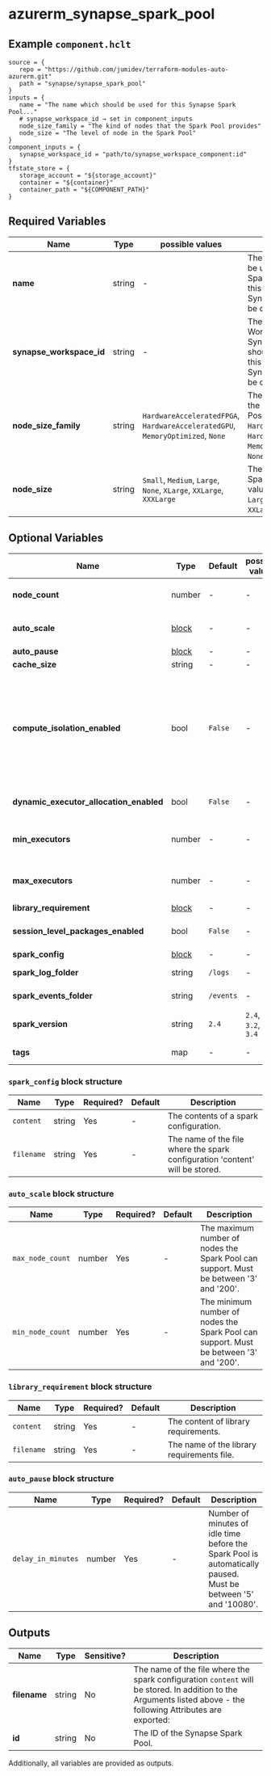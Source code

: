 # azurerm_synapse_spark_pool



## Example `component.hclt`

```hcl
source = {
   repo = "https://github.com/jumidev/terraform-modules-auto-azurerm.git"   
   path = "synapse/synapse_spark_pool"   
}
inputs = {
   name = "The name which should be used for this Synapse Spark Pool..."   
   # synapse_workspace_id → set in component_inputs
   node_size_family = "The kind of nodes that the Spark Pool provides"   
   node_size = "The level of node in the Spark Pool"   
}
component_inputs = {
   synapse_workspace_id = "path/to/synapse_workspace_component:id"   
}
tfstate_store = {
   storage_account = "${storage_account}"   
   container = "${container}"   
   container_path = "${COMPONENT_PATH}"   
}
```

## Required Variables

| Name | Type |  possible values |  Description |
| ---- | --------- |  ----------- | ----------- |
| **name** | string |  -  |  The name which should be used for this Synapse Spark Pool. Changing this forces a new Synapse Spark Pool to be created. | 
| **synapse_workspace_id** | string |  -  |  The ID of the Synapse Workspace where the Synapse Spark Pool should exist. Changing this forces a new Synapse Spark Pool to be created. | 
| **node_size_family** | string |  `HardwareAcceleratedFPGA`, `HardwareAcceleratedGPU`, `MemoryOptimized`, `None`  |  The kind of nodes that the Spark Pool provides. Possible values are `HardwareAcceleratedFPGA`, `HardwareAcceleratedGPU`, `MemoryOptimized`, and `None`. | 
| **node_size** | string |  `Small`, `Medium`, `Large`, `None`, `XLarge`, `XXLarge`, `XXXLarge`  |  The level of node in the Spark Pool. Possible values are `Small`, `Medium`, `Large`, `None`, `XLarge`, `XXLarge` and `XXXLarge`. | 

## Optional Variables

| Name | Type |  Default  |  possible values |  Description |
| ---- | --------- |  ----------- | ----------- | ----------- |
| **node_count** | number |  -  |  -  |  The number of nodes in the Spark Pool. Exactly one of `node_count` or `auto_scale` must be specified. | 
| **auto_scale** | [block](#auto_scale-block-structure) |  -  |  -  |  An `auto_scale` block. Exactly one of `node_count` or `auto_scale` must be specified. | 
| **auto_pause** | [block](#auto_pause-block-structure) |  -  |  -  |  An `auto_pause` block. | 
| **cache_size** | string |  -  |  -  |  The cache size in the Spark Pool. | 
| **compute_isolation_enabled** | bool |  `False`  |  -  |  Indicates whether compute isolation is enabled or not. Defaults to `false`. ~> **NOTE:** The `compute_isolation_enabled` is only available with the XXXLarge (80 vCPU / 504 GB) node size and only available in the following regions: East US, West US 2, South Central US, US Gov Arizona, US Gov Virginia. See [Isolated Compute](https://docs.microsoft.com/azure/synapse-analytics/spark/apache-spark-pool-configurations#isolated-compute) for more information. | 
| **dynamic_executor_allocation_enabled** | bool |  `False`  |  -  |  Indicates whether Dynamic Executor Allocation is enabled or not. Defaults to `false`. | 
| **min_executors** | number |  -  |  -  |  The minimum number of executors allocated only when `dynamic_executor_allocation_enabled` set to `true`. | 
| **max_executors** | number |  -  |  -  |  The maximum number of executors allocated only when `dynamic_executor_allocation_enabled` set to `true`. | 
| **library_requirement** | [block](#library_requirement-block-structure) |  -  |  -  |  A `library_requirement` block. | 
| **session_level_packages_enabled** | bool |  `False`  |  -  |  Indicates whether session level packages are enabled or not. Defaults to `false`. | 
| **spark_config** | [block](#spark_config-block-structure) |  -  |  -  |  A `spark_config` block. | 
| **spark_log_folder** | string |  `/logs`  |  -  |  The default folder where Spark logs will be written. Defaults to `/logs`. | 
| **spark_events_folder** | string |  `/events`  |  -  |  The Spark events folder. Defaults to `/events`. | 
| **spark_version** | string |  `2.4`  |  `2.4`, `3.1`, `3.2`, `3.3`, `3.4`  |  The Apache Spark version. Possible values are `2.4` , `3.1` , `3.2`, `3.3`, and `3.4`. Defaults to `2.4`. | 
| **tags** | map |  -  |  -  |  A mapping of tags which should be assigned to the Synapse Spark Pool. | 

### `spark_config` block structure

| Name | Type | Required? | Default | Description |
| ---- | ---- | --------- | ------- | ----------- |
| `content` | string | Yes | - | The contents of a spark configuration. |
| `filename` | string | Yes | - | The name of the file where the spark configuration 'content' will be stored. |

### `auto_scale` block structure

| Name | Type | Required? | Default | Description |
| ---- | ---- | --------- | ------- | ----------- |
| `max_node_count` | number | Yes | - | The maximum number of nodes the Spark Pool can support. Must be between '3' and '200'. |
| `min_node_count` | number | Yes | - | The minimum number of nodes the Spark Pool can support. Must be between '3' and '200'. |

### `library_requirement` block structure

| Name | Type | Required? | Default | Description |
| ---- | ---- | --------- | ------- | ----------- |
| `content` | string | Yes | - | The content of library requirements. |
| `filename` | string | Yes | - | The name of the library requirements file. |

### `auto_pause` block structure

| Name | Type | Required? | Default | Description |
| ---- | ---- | --------- | ------- | ----------- |
| `delay_in_minutes` | number | Yes | - | Number of minutes of idle time before the Spark Pool is automatically paused. Must be between '5' and '10080'. |



## Outputs

| Name | Type | Sensitive? | Description |
| ---- | ---- | --------- | --------- |
| **filename** | string | No  | The name of the file where the spark configuration `content` will be stored. In addition to the Arguments listed above - the following Attributes are exported: | 
| **id** | string | No  | The ID of the Synapse Spark Pool. | 

Additionally, all variables are provided as outputs.
